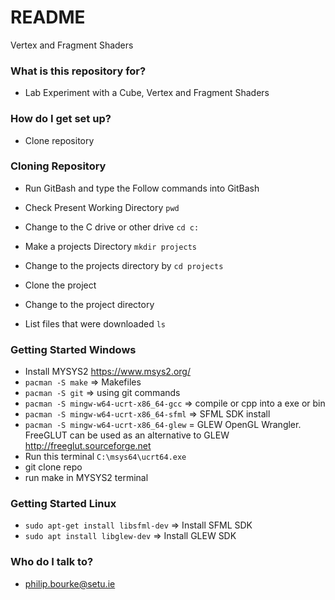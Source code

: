 # README #

Vertex and Fragment Shaders

### What is this repository for? ###

* Lab Experiment with a Cube, Vertex and Fragment Shaders

### How do I get set up? ###

* Clone repository

### Cloning Repository ###
* Run GitBash and type the Follow commands into GitBash

* Check Present Working Directory `pwd`

* Change to the C drive or other drive `cd c:`

* Make a projects Directory `mkdir projects`

* Change to the projects directory by `cd projects`

* Clone the project

* Change to the project directory

* List files that were downloaded `ls`

### Getting Started Windows ###
* Install MYSYS2 https://www.msys2.org/
* `pacman -S make` => Makefiles
* `pacman -S git` => using git commands
* `pacman -S mingw-w64-ucrt-x86_64-gcc` => compile or cpp into a exe or bin
* `pacman -S mingw-w64-ucrt-x86_64-sfml` => SFML SDK install
* `pacman -S mingw-w64-ucrt-x86_64-glew` = GLEW OpenGL Wrangler. FreeGLUT can be used as an alternative to GLEW http://freeglut.sourceforge.net 
* Run this terminal `C:\msys64\ucrt64.exe`
* git clone repo
* run make in MYSYS2 terminal

### Getting Started Linux ###
* `sudo apt-get install libsfml-dev` => Install SFML SDK
* `sudo apt install libglew-dev` => Install GLEW SDK

### Who do I talk to? ###

* philip.bourke@setu.ie
